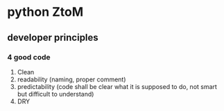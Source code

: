 # python ZtoM

## developer principles

### 4 good code
1. Clean
2. readability (naming, proper comment)
3. predictability (code shall be clear what it is supposed to do, not smart but difficult to understand)
4. DRY